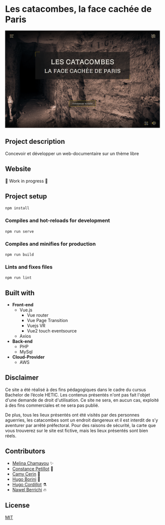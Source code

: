 # Les catacombes, la face cachée de Paris


<img src="screenshot.png">

## Project description

Concevoir et développer un web-documentaire sur un thème libre

## Website

:construction: Work in progress :construction:


## Project setup
```
npm install
```

### Compiles and hot-reloads for development
```
npm run serve
```

### Compiles and minifies for production
```
npm run build
```

### Lints and fixes files
```
npm run lint
```

## Built with 
* **Front-end**
  * Vue.js
    * Vue router
    * Vue Page Transition
    * Vuejs VR
    * Vue2 touch eventsource
  * Axios
* **Back-end**
  * PHP
  * MySql
* **Cloud-Provider**
  * AWS

## Disclaimer
Ce site a été réalisé à des fins pédagogiques dans le cadre du cursus Bachelor de l’école HETIC. Les contenus présentés n'ont pas fait l'objet d'une demande de droit d'utilisation. Ce site ne sera, en aucun cas, exploité à des fins commerciales et ne sera pas publié.

De plus, tous les lieux présentés ont été visités par des personnes aguerries, les catacombes sont un endroit dangereux et il est interdit de s’y aventurer par arrêté préfectoral. Pour des raisons de sécurité, la carte que vous trouverez sur le site est fictive, mais les lieux présentés sont bien réels.

## Contributors

 - [Melina Chamayou](https://github.com/Klochette) :sparkles:
 - [Constance Petillot](https://github.com/cpetillot) :pencil:
 - [Camy Cerin](https://github.com/CamyCerin) :art:
 - [Hugo Borini](https://github.com/hugoborini) :penguin:
 - [Hugo Cordillot](https://github.com/Hgo0123) :alembic:
 - [Nawel Berrichi](https://github.com/berrichinawel) :fire:

 ## License

[MIT](https://choosealicense.com/licenses/mit/)
